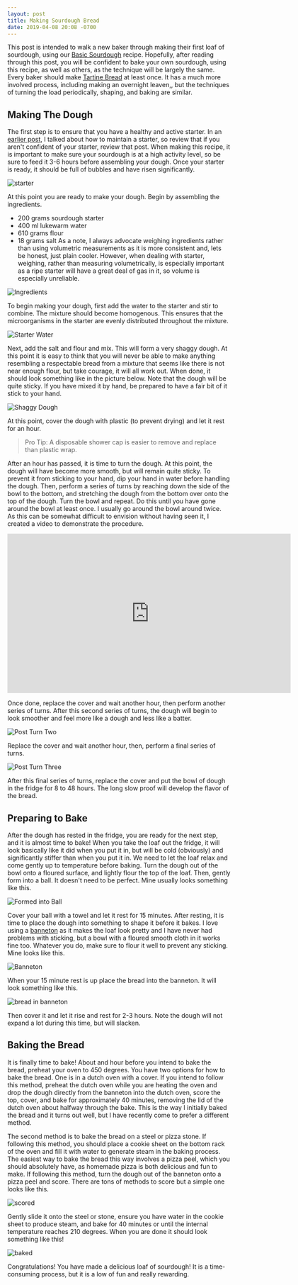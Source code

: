```yaml
---
layout: post
title: Making Sourdough Bread
date: 2019-04-08 20:08 -0700
---
```


This post is intended to walk a new baker through making their first loaf of sourdough, using our [Basic Sourdough](recipes/basic-sourdough) recipe. Hopefully, after reading through this post, you will be confident to bake your own sourdough, using this recipe, as well as others, as the technique will be largely the same. Every baker should make [Tartine Bread](https://cooking.nytimes.com/recipes/1016277-tartines-country-bread) at least once. It has a much more involved process, including making an overnight leaven,, but the techniques of turning the load periodically, shaping, and baking are similar. 

## Making The Dough

The first step is to ensure that you have a healthy and active starter. In an [earlier post](maintaining-a-sourdough-starter), I talked about how to maintain a starter, so review that if you aren't confident of your starter, review that post. When making this recipe, it is important to make sure your sourdough is at a high activity level, so be sure to feed it 3-6 hours before assembling your dough. Once your starter is ready, it should be full of bubbles and have risen significantly.

![starter](../images/ripe-starter.jpeg)

At this point you are ready to make your dough. Begin by assembling the ingredients. 
- 200 grams sourdough starter
- 400 ml lukewarm water
- 610 grams flour
- 18 grams salt
As a note, I always advocate weighing ingredients rather than using volumetric measurements as it is more consistent and, lets be honest, just plain cooler. However, when dealing with starter, weighing, rather than measuring volumetrically, is especially important as a ripe starter will have a great deal of gas in it, so volume is especially unreliable. 

![Ingredients](../images/sourdough-ingredients.jpeg)

To begin making your dough, first add the water to the starter and stir to combine. The mixture should become homogenous. This ensures that the microorganisms in the starter are evenly distributed throughout the mixture. 

![Starter Water](../images/starter-water.jpeg)

Next, add the salt and flour and mix. This will form a very shaggy dough. At this point it is easy to think that you will never be able to make anything resembling a respectable bread from a mixture that seems like there is not near enough flour, but take courage, it will all work out. When done, it should look something like in the picture below. Note that the dough will be quite sticky. If you have mixed it by hand, be prepared to have a fair bit of it stick to your hand. 

![Shaggy Dough](../images/shaggy-dough.jpeg)

At this point, cover the dough with plastic (to prevent drying) and let it rest for an hour. 

> Pro Tip: A disposable shower cap is easier to remove and replace than plastic wrap.

After an hour has passed, it is time to turn the dough. At this point, the dough will have become more smooth, but will remain quite sticky. To prevent it from sticking to your hand, dip your hand in water before handling the dough. Then, perform a series of turns by reaching down the side of the bowl to the bottom, and stretching the dough from the bottom over onto the top of the dough. Turn the bowl and repeat. Do this until you have gone around the bowl at least once. I usually go around the bowl around twice.  As this can be somewhat difficult to envision without having seen it, I created a video to demonstrate the procedure. 

<!-- Embed the youtube video -->
<div class="video-container"><iframe width="640" height="360" src="https://www.youtube.com/embed/Z7Hfqiqoyvc" frameborder="0" allow="accelerometer; autoplay; encrypted-media; gyroscope; picture-in-picture" allowfullscreen></iframe></div>

Once done, replace the cover and wait another hour, then perform another series of turns. After this second series of turns, the dough will begin to look smoother and feel more like a dough and less like a batter. 

![Post Turn Two](../images/post-turn-two.jpeg)

Replace the cover and wait another hour, then, perform a final series of turns. 

![Post Turn Three](../images/post-turn-three.jpeg)

After this final series of turns, replace the cover and put the bowl of dough in the fridge for 8 to 48 hours. The long slow proof will develop the flavor of the bread. 

## Preparing to Bake

After the dough has rested in the fridge, you are ready for the next step, and it is almost time to bake! When you take the loaf out the fridge, it will look basically like it did when you put it in, but will be cold (obviously) and significantly stiffer than when you put it in. We need to let the loaf relax and come gently up to temperature before baking. Turn the dough out of the bowl onto a floured surface, and lightly flour the top of the loaf. Then, gently form into a ball. It doesn't need to be perfect. Mine usually looks something like this. 

![Formed into Ball](../images/formed_ball.jpeg)

Cover your ball with a towel and let it rest for 15 minutes. After resting, it is time to place the dough into something to shape it before it bakes. I love using a [banneton](https://www.amazon.com/BrickOvenBaker-9-inch-Banneton-Proofing-Basket/dp/B01B9UELFO) as it makes the loaf look pretty and I have never had problems with sticking, but a bowl with a floured smooth cloth in it works fine too. Whatever you do, make sure to flour it well to prevent any sticking. Mine looks like this. 

![Banneton](../images/banneton.jpeg)

When your 15 minute rest is up place the bread into the banneton. It will look something like this.

![bread in banneton](../images/bread-in-banneton.jpeg)

Then cover it and let it rise and rest for 2-3 hours. Note the dough will not expand a lot during this time, but will slacken. 

## Baking the Bread

It is finally time to bake! About and hour before you intend to bake the bread, preheat your oven to 450 degrees. You have two options for how to bake the bread. One is in a dutch oven with a cover. If you intend to follow this method, preheat the dutch oven while you are heating the oven and drop the dough directly from the banneton into the dutch oven, score the top, cover, and bake for approximately 40 minutes, removing the lid of the dutch oven about halfway through the bake. This is the way I initially baked the bread and it turns out well, but I have recently come to prefer a different method. 

The second method is to bake the bread on a steel or pizza stone. If following this method, you should place a cookie sheet on the bottom rack of the oven and fill it with water to generate steam in the baking process. The easiest way to bake the bread this way involves a pizza peel, which you should absolutely have, as homemade pizza is both delicious and fun to make. If following this method, turn the dough out of the banneton onto a pizza peel and score. There are tons of methods to score but a simple one looks like this. 

![scored](../images/scored.jpeg)

Gently slide it onto the steel or stone, ensure you have water in the cookie sheet to produce steam, and bake for 40 minutes or until the internal temperature reaches 210 degrees. When you are done it should look something like this! 

![baked](../images/baked.jpeg)

Congratulations! You have made a delicious loaf of sourdough! It is a time-consuming process, but it is a low of fun and really rewarding. 